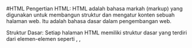 #HTML
Pengertian HTML: HTML adalah bahasa markah (markup) yang digunakan untuk membangun struktur dan mengatur konten sebuah halaman web. Itu adalah bahasa dasar dalam pengembangan web.

Struktur Dasar: Setiap halaman HTML memiliki struktur dasar yang terdiri dari elemen-elemen seperti <html>, <head>, <title>, dan <body> yang masing-masing memiliki peran penting dalam menyusun halaman web.

Elemen: Elemen HTML adalah dasar dari markup. Setiap elemen biasanya terdiri dari sebuah tag pembuka (misalnya <p> untuk paragraf) dan tag penutup (misalnya </p>). Elemen ini digunakan untuk mengelompokkan dan mengatur konten.

Tag dan Atribut: Tag HTML digunakan untuk menandai elemen di dalam dokumen. Beberapa tag dapat memiliki atribut yang memberikan informasi tambahan tentang elemen tersebut. Contohnya, <img> adalah tag untuk menyisipkan gambar dan memiliki atribut seperti src (sumber gambar) dan alt (teks alternatif).

Hyperlink: HTML mendukung pembuatan hyperlink dengan menggunakan tag <a>. Ini memungkinkan pengguna untuk mengklik tautan dan beralih antara halaman web.

Gambar dan Media: Selain tautan teks, HTML juga mendukung penyisipan gambar, audio, dan video menggunakan tag seperti <img>, <audio>, dan <video>.

Daftar dan Pengurutan: HTML memiliki tag untuk membuat daftar tak terurut (<ul>) dan daftar terurut (<ol>), serta elemen untuk item daftar (<li>).

Formulir: Tag <form> digunakan untuk membuat formulir interaktif yang memungkinkan pengguna untuk menginput data seperti teks, pilihan, dan lainnya. Berbagai elemen seperti <input>, <select>, dan <textarea> digunakan di dalam formulir.